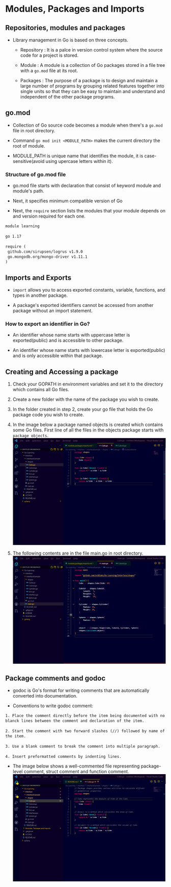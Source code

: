 # Modules, Packages and Imports

## Repositories, modules and packages

- Library management in Go is based on three concepts.

  - Repository : It is a palce in version control system where the source code for a project is stored.

  - Module : A module is a collection of Go packages stored in a file tree with a ```go.mod``` file at its root.

  - Packages : The purpose of a package is to design and maintain a large number of programs by grouping related features together into single units so that they can be easy to maintain and understand and independent of the other package programs.

## go.mod

- Collection of Go source code becomes a module when there's a ```go.mod``` file in root directory.

- Command ```go mod init <MODULE_PATH>``` makes the current directory the root of module.

- MODULE_PATH is unique name that identifies the module, it is case-sensitive(avoid using upercase letters within it).

### Structure of go.mod file

- go.mod file starts with declaration that consist of keyword module and module's path.

- Next, it specifies minimum compatible version of Go

- Next, the ```require``` section lists the modules that your module depends on and version required for each one.

```text
module learning

go 1.17

require (
 github.com/sirupsen/logrus v1.9.0
 go.mongodb.org/mongo-driver v1.11.1
)
```

## Imports and Exports

- ```import``` allows you to access exported constants, variable, functions, and types in another package.

- A package's exported identifiers cannot be accessed from another package without an import statement.

### How to export an identifier in Go?

- An identifier whose name starts with uppercase letter is exported(public) and is accessible to other package.

- An identifier whose name starts with lowercase letter is exported(public) and is only accessible within that package.

## Creating and Accessing a package

1. Check your GOPATH in environment variables and set it to the directory which contains all Go files.

2. Create a new folder with the name of the package you wish to create.

3. In the folder created in step 2, create your go file that holds the Go package code you wish to create.

4. In the image below a package named objects is created which contains some Go files. First line of all the files in the objects package starts with ```package objects```.
![Alt text](Screenshot%202023-03-14%20115742.png)

5. The following contents are in the file main.go in root directory.
![Alt text](Screenshot%202023-03-14%20115730.png)

## Package comments and godoc

- godoc is Go's format for writing comments that are automatically converted into documentation.

- Conventions to write godoc comment:

```text
1. Place the comment directly before the item being documented with no blanck lines between the comment and declaration of the item.

2. Start the comment with two forward slashes (//) followed by name of the item.

3. Use a blank comment to break the comment into multiple paragraph.

4. Insert preformatted comments by indenting lines.
```

- The image below shows a well-commented file representing package-level comment, struct comment and function comment.
![Alt text](Screenshot%202023-03-14%20122945.png)

